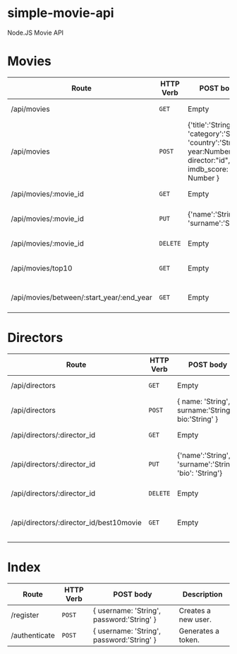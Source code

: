 # simple-movie-api
Node.JS Movie API

# Movies

| Route | HTTP Verb	 | POST body	 | Description	 |
| --- | --- | --- | --- |
| /api/movies | `GET` | Empty | Lists all movies. |
| /api/movies | `POST` | {'title':'String', 'category':'String', 'country':'String', year:Number, director:"id", imdb_score: Number } | Creates a new movie. |
| /api/movies/:movie_id | `GET` | Empty | Get a movie. |
| /api/movies/:movie_id | `PUT` | {'name':'String', 'surname':'String'} | Updates a movie with new info. |
| /api/movies/:movie_id | `DELETE` | Empty | Deletes a movie. |
| /api/movies/top10 | `GET` | Empty | Gets the top 10 movies. |
| /api/movies/between/:start_year/:end_year | `GET` | Empty | Movies between two dates. |

# Directors

| Route | HTTP Verb	 | POST body	 | Description	 |
| --- | --- | --- | --- |
| /api/directors | `GET` | Empty | Lists all directors. |
| /api/directors | `POST` | { name: 'String', surname:'String', bio:'String' } | Creates a new director. |
| /api/directors/:director_id | `GET` | Empty | Gets a director. |
| /api/directors/:director_id | `PUT` | {'name':'String', 'surname':'String', 'bio': 'String'} | Updates a director with new info. |
| /api/directors/:director_id | `DELETE` | Empty | Deletes a director. |
| /api/directors/:director_id/best10movie | `GET` | Empty | The director's top 10 films. |

# Index

| Route | HTTP Verb	 | POST body	 | Description	 |
| --- | --- | --- | --- |
| /register | `POST` | { username: 'String', password:'String' } | Creates a new user. |
| /authenticate | `POST` | { username: 'String', password:'String' } | Generates a token. |